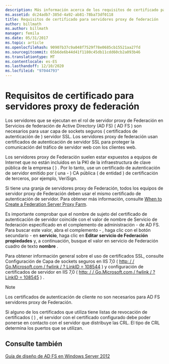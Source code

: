 ```yaml
---
description: Más información acerca de los requisitos de certificado para servidores proxy de Federación
ms.assetid: dc24adb7-385d-4a92-ab81-78ba73df0118
title: Requisitos de certificado para servidores proxy de federación
author: billmath
ms.author: billmath
manager: femila
ms.date: 05/31/2017
ms.topic: article
ms.openlocfilehash: 90907b37c9a048f7529f78e0685cb15521aa27fd
ms.sourcegitcommit: 65b6de6b44d41f1180c45db11cdd60cb2a093b46
ms.translationtype: MT
ms.contentlocale: es-ES
ms.lasthandoff: 12/10/2020
ms.locfileid: "97044793"
---
```

# <a name="certificate-requirements-for-federation-server-proxies"></a>Requisitos de certificado para servidores proxy de federación

Los servidores que se ejecutan en el rol de servidor proxy de Federación en Servicios de federación de Active Directory (AD FS) \( AD FS \) son necesarios para usar capa de sockets seguros \( certificados de autenticación de \) servidor SSL. Los servidores proxy de federación usan certificados de autenticación de servidor SSL para proteger la comunicación del tráfico de servidor web con los clientes web.

Los servidores proxy de Federación suelen estar expuestos a equipos de Internet que no están incluidos en la PKI de la infraestructura de clave pública de la empresa \( \) . Por lo tanto, use un certificado de autenticación de servidor emitido por \( una \- \) CA pública \( de entidad \) de certificación de terceros, por ejemplo, VeriSign.

Si tiene una granja de servidores proxy de Federación, todos los equipos de servidor proxy de Federación deben usar el mismo certificado de autenticación de servidor. Para obtener más información, consulte [When to Create a Federation Server Proxy Farm](When-to-Create-a-Federation-Server-Proxy-Farm.md).

Es importante comprobar que el nombre de sujeto del certificado de autenticación de servidor coincide con el valor de nombre de Servicio de federación especificado en el complemento de administración \- de AD FS. Para buscar este valor, abra el complemento \- , haga clic con el botón secundario \- en **servicio**, haga clic en **Editar servicio de Federación propiedades** y, a continuación, busque el valor en servicio de Federación cuadro de texto **nombre** .

Para obtener información general sobre el uso de certificados SSL, consulte Configuración de Capa de sockets seguros en IIS 7,0 \( [http: \/ \/ Go.Microsoft.com \/ fwlink \/ ? LinkID \= 108544](https://go.microsoft.com/fwlink/?LinkID=108544) \) y configuración de certificados de servidor en IIS 7,0 \( [http: \/ \/ Go.Microsoft.com \/ fwlink \/ ? LinkID \= 108545](https://go.microsoft.com/fwlink/?LinkID=108545) \) .

> [!NOTE]
> Los certificados de autenticación de cliente no son necesarios para AD FS servidores proxy de Federación.

Si alguno de los certificados que utiliza tiene listas de revocación de certificados \( \) , el servidor con el certificado configurado debe poder ponerse en contacto con el servidor que distribuye las CRL. El tipo de CRL determina los puertos que se utilizan.

## <a name="see-also"></a>Consulte también
[Guía de diseño de AD FS en Windows Server 2012](AD-FS-Design-Guide-in-Windows-Server-2012.md)
